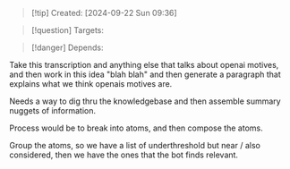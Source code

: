 
>[!tip] Created: [2024-09-22 Sun 09:36]

>[!question] Targets: 

>[!danger] Depends: 

Take this transcription and anything else that talks about openai motives, and then work in this idea "blah blah" and then generate a paragraph that explains what we think openais motives are.

Needs a way to dig thru the knowledgebase and then assemble summary nuggets of information.

Process would be to break into atoms, and then compose the atoms.

Group the atoms, so we have a list of underthreshold but near / also considered, then we have the ones that the bot finds relevant.